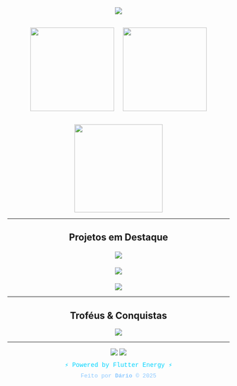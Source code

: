 <div align="center">  
  
  <img src="https://capsule-render.vercel.app/api?type=waving&color=gradient&customColorList=0,2,2,5,30&height=200&section=header&text=Dário%20Gomes&fontSize=50&fontColor=00d4ff&animation=twinkling&fontAlignY=35&desc=Dart%20•%20Flutter%20•%20Developer&descSize=20&descAlignY=55" />  
  
  <div style="display: flex; justify-content: center; gap: 20px; margin: 30px 0;">
    <img height="190" src="https://github-readme-stats.vercel.app/api?username=dario-gms&show_icons=true&theme=radical&include_all_commits=true&count_private=true&cache_seconds=1&bg_color=0d1117&border_color=00d4ff&title_color=00d4ff&text_color=ffffff&icon_color=ff6b6b&ring_color=00d4ff&fire_color=ff6b6b&currStreakNum=00d4ff&currStreakLabel=00d4ff&sideNums=00d4ff&sideLabels=ffffff&dates=8cc8ff&hide_border=false&border_radius=15" />
    <img height="190" src="https://github-readme-stats.vercel.app/api/top-langs/?username=dario-gms&layout=compact&langs_count=12&theme=radical&cache_seconds=1&bg_color=0d1117&border_color=00d4ff&title_color=00d4ff&text_color=ffffff&hide_border=false&border_radius=15&card_width=320" />
  </div>  
  
  <img height="200" src="https://github-readme-streak-stats.herokuapp.com?user=dario-gms&theme=radical&cache_seconds=1&background=0d1117&border=00d4ff&stroke=00d4ff&ring=ff6b6b&fire=ff6b6b&currStreakNum=00d4ff&sideNums=00d4ff&currStreakLabel=00d4ff&sideLabels=ffffff&dates=8cc8ff&excludeDaysLabel=666666" />
  
</div>

---

<div align="center">
  
## Projetos em Destaque  
  
  <div style="display: grid; grid-template-columns: repeat(auto-fit, minmax(400px, 1fr)); gap: 20px; margin: 20px 0;">
    <a href="https://github.com/dario-gms/dario-gms.github.io">
      <img src="https://github-readme-stats.vercel.app/api/pin/?username=dario-gms&repo=dario-gms.github.io&theme=radical&show_owner=true&cache_seconds=1&bg_color=0d1117&border_color=00d4ff&title_color=00d4ff&text_color=ffffff&icon_color=ff6b6b&hide_border=false&border_radius=15" />
    </a>
    <a href="https://github.com/dario-gms/Dart-do-Zero">
      <img src="https://github-readme-stats.vercel.app/api/pin/?username=dario-gms&repo=Dart-do-Zero&theme=radical&show_owner=true&cache_seconds=1&bg_color=0d1117&border_color=00d4ff&title_color=00d4ff&text_color=ffffff&icon_color=ff6b6b&hide_border=false&border_radius=15" />
    </a>
  </div>  
  
  <img src="https://github-profile-summary-cards.vercel.app/api/cards/profile-details?username=dario-gms&theme=radical&cache_seconds=1" />
  
</div>

---

<div align="center">
  
## Troféus & Conquistas  

<img src="https://github-profile-trophy.vercel.app/?username=dario-gms&theme=radical&no-frame=false&no-bg=false&margin-w=10&margin-h=10&row=1&column=7&trophies=Stars,Followers,Commits,Repositories,PullRequest,Languages,MVP,Sponsors,Supporter,Hacktoberfest,GitHubActions" />

---

<div align="center">  

  <img src="https://capsule-render.vercel.app/api?type=waving&color=gradient&customColorList=0,2,2,5,30&height=120&section=footer&animation=twinkling" />  

  <img src="https://komarev.com/ghpvc/?username=dario-gms&style=for-the-badge&color=00d4ff&cache_seconds=1" />  
  
  <p style="color: #00d4ff; font-family: 'Courier New', monospace; margin-top: 10px; font-size: 14px;">
    ⚡ Powered by Flutter Energy ⚡
  </p>

  <p style="color: #8cc8ff; font-family: 'Courier New', monospace; font-size: 13px; margin-top: -5px;">
    Feito por <strong>Dário</strong> &copy; 2025
  </p>

</div>

